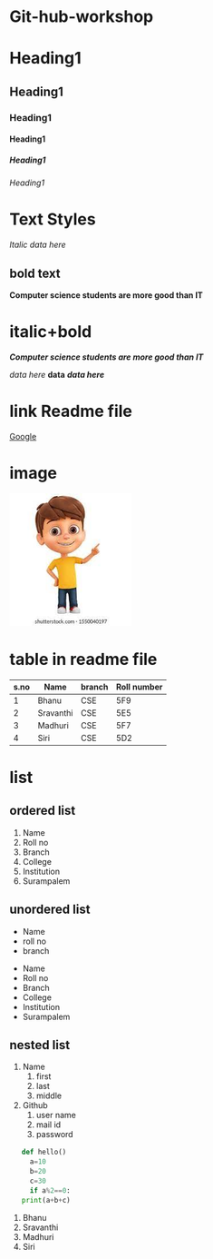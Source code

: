 # Git-hub-workshop
# Heading1
## Heading1
### Heading1
#### Heading1
##### Heading1
###### Heading1
# Text Styles
*Italic data here*
## bold text
**Computer science students are more good than IT**
# italic+bold
***Computer science students are more good than IT***

*data here*
**data**
***data here***
# link Readme file

[Google](https://www.google.co.in/)

# image

![micky](bhanu.jpg)

# table in readme file

|s.no|Name|branch|Roll number|
|----|----|------|-----------|
|1|Bhanu|CSE|5F9|
|2|Sravanthi|CSE|5E5|
|3|Madhuri|CSE|5F7|
|4|Siri|CSE|5D2|

# list
## ordered list
1. Name
2. Roll no
3. Branch
4. College
5. Institution
6. Surampalem
## unordered list
- Name
- roll no
- branch
 * Name
 * Roll no
 * Branch
 * College
 * Institution
 * Surampalem

## nested list
1. Name
   1. first
   2. last
   3. middle
2. Github
   1. user name
   2. mail id
   3. password
 
 ```python
    def hello()
      a=10
      b=20
      c=30
      if a%2==0:
    print(a+b+c)
 ```
1. Bhanu
2. Sravanthi
3. Madhuri
4. Siri
